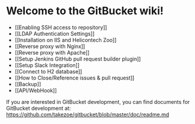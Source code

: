 Welcome to the GitBucket wiki!
====
 * [[Enabling SSH access to repository]]
 * [[LDAP Authentication Settings]]
 * [[Installation on IIS and Helicontech Zoo]]
 * [[Reverse proxy with Nginx]]
 * [[Reverse proxy with Apache]]
 * [[Setup Jenkins GitHub pull request builder plugin]]
 * [[Setup Slack Integration]]
 * [[Connect to H2 database]]
 * [[How to Close/Reference issues & pull request]]
 * [[Backup]]
 * [[API/WebHook]]

If you are interested in GitBucket development, you can find documents for GitBucket development at: https://github.com/takezoe/gitbucket/blob/master/doc/readme.md
